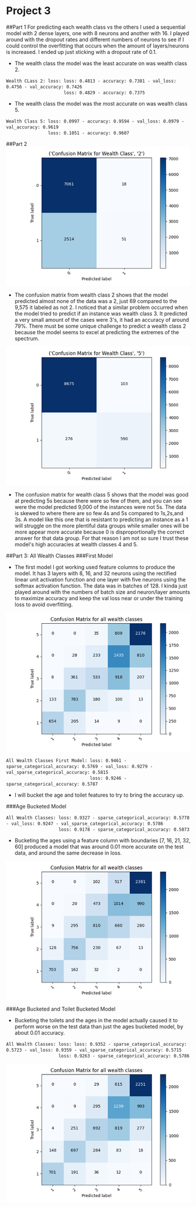 # Project 3
 
##Part 1
For predicting each wealth class vs the others I used a sequential model with 2 dense layers, one with 8 neurons and another with 16. I played around with the dropout rates and different numbers of neurons to see if I could control the overfitting that occurs when the amount of layers/neurons is increased. I ended up just sticking with a dropout rate of 0.1.

- The wealth class the model was the least accurate on was wealth class 2.
```
Wealth CLass 2: loss: loss: 0.4813 - accuracy: 0.7381 - val_loss: 0.4756 - val_accuracy: 0.7426
                      loss: 0.4829 - accuracy: 0.7375
```

- The wealth class the model was the most accurate on was wealth class 5.
```
Wealth Class 5: loss: 0.0997 - accuracy: 0.9594 - val_loss: 0.0979 - val_accuracy: 0.9619
                loss: 0.1051 - accuracy: 0.9607
```

##Part 2
![img_2.png](images/img_2_project3.png)
- The confusion matrix from wealth class 2 shows that the model predicted almost none of the data was a 2, just 69 compared to the 9,575 it labeled as not 2. I noticed that a similar problem occurred when the model tried to predict if an instance was wealth class 3. It predicted a very small amount of the cases were 3's, it had an accuracy of around 79%. There must be some unique challenge to predict a wealth class 2 because the model seems to excel at predicting the extremes of the spectrum.

![img.png](images/img_project3.png)
- The confusion matrix for wealth class 5 shows that the model was good at predicting 5s because there were so few of them, and you can see were the model predicted 9,000 of the instances were not 5s. The data is skewed to where there are so few 4s and 5s compared to 1s,2s,and 3s. A model like this one that is resistant to predicting an instance as a 1 will struggle on the more plentiful data groups while smaller ones will be more appear more accurate because 0 is disproportionally the correct answer for that data group. For that reason I am not so sure I trust these model's high accuracies at wealth classes 4 and 5.


##Part 3: All Wealth Classes
###First Model
- The first model I got working used feature columns to produce the model. It has 3 layers  with 8, 16, and 32 neurons using the rectified linear unit activation function and one layer with five neurons using the softmax activation function. The data was in batches of 128. I kinda just played around with the numbers of batch size and neuron/layer amounts to maximize accuracy and keep the val loss near or under the training loss to avoid overfitting.

![img.png](img.png)

```
All Wealth Classes First Model: loss: 0.9461 - sparse_categorical_accuracy: 0.5769 - val_loss: 0.9279 - val_sparse_categorical_accuracy: 0.5815
                                loss: 0.9246 - sparse_categorical_accuracy: 0.5787
```

- I will bucket the age and toilet features to try to bring the accuracy up.


###Age Bucketed Model
```
All Wealth Classes: loss: 0.9327 - sparse_categorical_accuracy: 0.5778 - val_loss: 0.9247 - val_sparse_categorical_accuracy: 0.5786
                    loss: 0.9178 - sparse_categorical_accuracy: 0.5873
```
- Bucketing the ages using a feature column with boundaries [7, 16, 21, 32, 60] produced a model that was around 0.01 more accurate on the test data, and around the same decrease in loss.

![img_1.png](img_1.png)


###Age Bucketed and Toilet Bucketed Model
- Bucketing the toilets and the ages in the model actually caused it to perform worse on the test data than just the ages bucketed model, by about 0.01 accuracy.

```
All Wealth Classes: loss: loss: 0.9352 - sparse_categorical_accuracy: 0.5723 - val_loss: 0.9359 - val_sparse_categorical_accuracy: 0.5715
                    loss: 0.9263 - sparse_categorical_accuracy: 0.5786
```

![img_2.png](img_2.png)